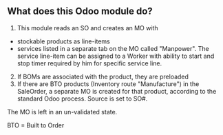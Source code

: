 ## What does this Odoo module do?

1. This module reads an SO and creates an MO with 
  - stockable products as line-items
  - services listed in a separate tab on the MO called "Manpower". The service line-item can be assigned to a Worker with ability to start and stop timer required by him for specific service line.
2. If BOMs are associated with the product, they are preloaded
3. If there are BTO products (Inventory route "Manufacture") in the SaleOrder, a separate MO is created for that product, according to the standard Odoo process.  Source is set to SO#.

The MO is left in an un-validated state. 

BTO = Built to Order
